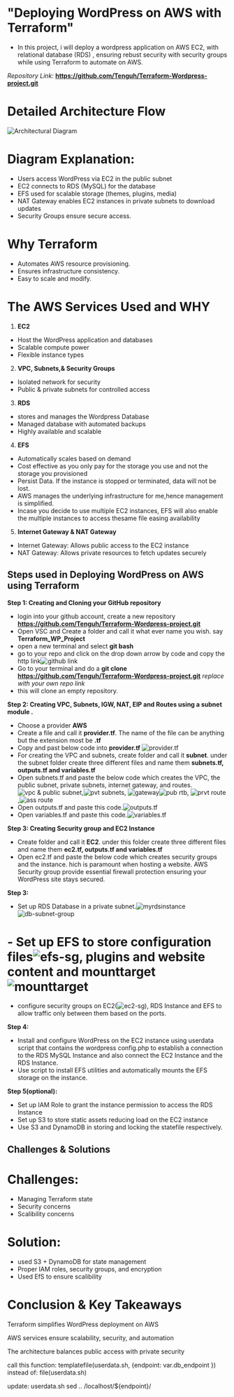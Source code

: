 # "Deploying WordPress on AWS with Terraform"

  - In this project, i will deploy a wordpress application on AWS EC2, with relational database (RDS) , ensuring rebust security with security groups while using Terraform to automate on AWS.

*Repository Link:*  **https://github.com/Tenguh/Terraform-Wordpress-project.git**
# Detailed Architecture Flow
![Architectural Diagram](<_WordPress with File share and RDS MySQL Database.jpg>)
# Diagram Explanation:
 - Users access WordPress via EC2 in the public subnet
 - EC2 connects to RDS (MySQL) for the database
 - EFS used for scalable storage (themes, plugins, media)
 - NAT Gateway enables EC2 instances in private subnets to download updates
 - Security Groups ensure secure access.


# Why Terraform
- Automates AWS resource provisioning.
- Ensures infrastructure consistency.
- Easy to scale and modify.

# The AWS Services Used and WHY
1. **EC2**
 - Host the WordPress application and databases
 - Scalable compute power
 - Flexible instance types

 2. **VPC, Subnets,& Security Groups**
 - Isolated network for security
 - Public & private subnets for controlled access

 3. **RDS**
 - stores and manages the Wordpress Database
 - Managed database with automated backups
 - Highly available and scalable 

4. **EFS**
 - Automatically scales based on demand
 - Cost effective as you only pay for the storage you use and not the storage you provisioned
 - Persist Data. If the instance is stopped or terminated, data will not be lost.
 - AWS manages the underlying infrastructure for me,hence management is simplified.
 - Incase you decide to use multiple EC2 instances, EFS will also enable the multiple instances to access thesame file easing availability

5. **Internet Gateway & NAT Gateway**
 - Internet Gateway: Allows public access to the EC2 instance
 - NAT Gateway: Allows private resources to fetch updates securely

## Steps used in Deploying WordPress on AWS using Terraform

  **Step 1: Creating and Cloning your GitHub repository** 
  - login into your github account, create a new repository **https://github.com/Tenguh/Terraform-Wordpress-project.git**
  - Open VSC and Create a folder and call it what ever name you wish. say **Terraform_WP_Project**
  - open a new terminal and select **git bash**
  - go to your repo and click on the drop down arrow by code and copy the http link![github link](image-4.png)
  - Go to your terminal and do a **git clone https://github.com/Tenguh/Terraform-Wordpress-project.git** *replace with your own repo link*
  - this will clone an empty repository.

  **Step 2: Creating VPC, Subnets, IGW, NAT, EIP and Routes using a subnet module .**
  - Choose a provider **AWS**
  - Create a file and call it **provider.tf**. The name of the file can be anything but the extension most be **.tf**
  - Copy and past below code into **provider.tf** ![provider.tf](image-5.png)
  - For creating the VPC and subnets, create folder and call it **subnet**. under the subnet folder create three different files and name them **subnets.tf, outputs.tf and variables.tf**
  - Open subnets.tf and paste the below code which creates the VPC, the public subnet, private subnets, internet gateway, and routes.![vpc & public subnet](image-9.png),![pvt subnets](image-6.png), ![gateway](image-10.png)![pub rtb](image-11.png), ![prvt route](image-12.png),![ass route](image-13.png)
  - Open outputs.tf and paste this code.![outputs.tf](image-7.png) 
  - Open variables.tf and paste this code.![variables.tf](image-8.png)
  

  **Step 3: Creating Security group and EC2 Instance**
  - Create folder and call it **EC2**. under this folder create three different files and name them **ec2.tf, outputs.tf and variables.tf**
  - Open ec2.tf and paste the below code which creates security groups and the instance.
   hich is paramount when hosting a website. AWS Security group provide essential firewall protection ensuring your WordPress site stays secured.

  **Step 3:**
  - Set up RDS Database in a private subnet.![myrdsinstance](image-7.png)![db-subnet-group](image-8.png)
 # - Set up EFS to store configuration files![efs-sg](image-1.png), plugins and website content and mounttarget ![mounttarget](image-2.png)
  - configure security groups on EC2(![ec2-sg](image-1.png)), RDS Instance and EFS to allow traffic only between them based on the ports.

  **Step 4:**
  - Install and configure WordPress on the EC2 instance using userdata script that contains the wordpress config.php to establish a connection to the RDS MySQL Instance and also connect the EC2 Instance and the RDS Instance.
  - Use script to install EFS utilities and automatically mounts the EFS storage on the instance.

  **Step 5(optional):**
  - Set up IAM Role to grant the instance permission to access the RDS Instance
  - Set up S3 to store static assets reducing load on the EC2 instance 
  - Use S3 and DynamoDB in storing and locking the statefile respectively.


## Challenges & Solutions
# Challenges: 
 - Managing Terraform state
 - Security concerns
 - Scalibility concerns

# Solution: 
 - used S3 + DynamoDB for state management
 - Proper IAM roles, security groups, and encryption
 - Used EfS to ensure scalibility 

# Conclusion & Key Takeaways
Terraform simplifies WordPress deployment on AWS

AWS services ensure scalability, security, and automation

The architecture balances public access with private security


call this function: templatefile(userdata.sh, {endpoint: var.db_endpoint })
instead of: file(userdata.sh)

update: userdata.sh
sed .. /localhost/${endpoint}/ 




